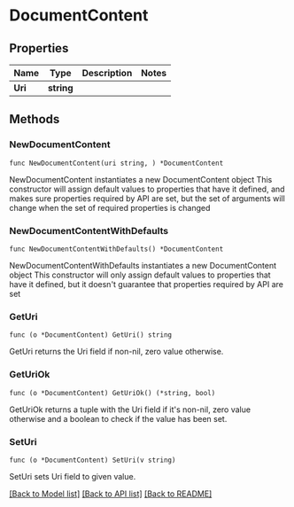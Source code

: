 # DocumentContent

## Properties

Name | Type | Description | Notes
------------ | ------------- | ------------- | -------------
**Uri** | **string** |  | 

## Methods

### NewDocumentContent

`func NewDocumentContent(uri string, ) *DocumentContent`

NewDocumentContent instantiates a new DocumentContent object
This constructor will assign default values to properties that have it defined,
and makes sure properties required by API are set, but the set of arguments
will change when the set of required properties is changed

### NewDocumentContentWithDefaults

`func NewDocumentContentWithDefaults() *DocumentContent`

NewDocumentContentWithDefaults instantiates a new DocumentContent object
This constructor will only assign default values to properties that have it defined,
but it doesn't guarantee that properties required by API are set

### GetUri

`func (o *DocumentContent) GetUri() string`

GetUri returns the Uri field if non-nil, zero value otherwise.

### GetUriOk

`func (o *DocumentContent) GetUriOk() (*string, bool)`

GetUriOk returns a tuple with the Uri field if it's non-nil, zero value otherwise
and a boolean to check if the value has been set.

### SetUri

`func (o *DocumentContent) SetUri(v string)`

SetUri sets Uri field to given value.



[[Back to Model list]](../README.md#documentation-for-models) [[Back to API list]](../README.md#documentation-for-api-endpoints) [[Back to README]](../README.md)


